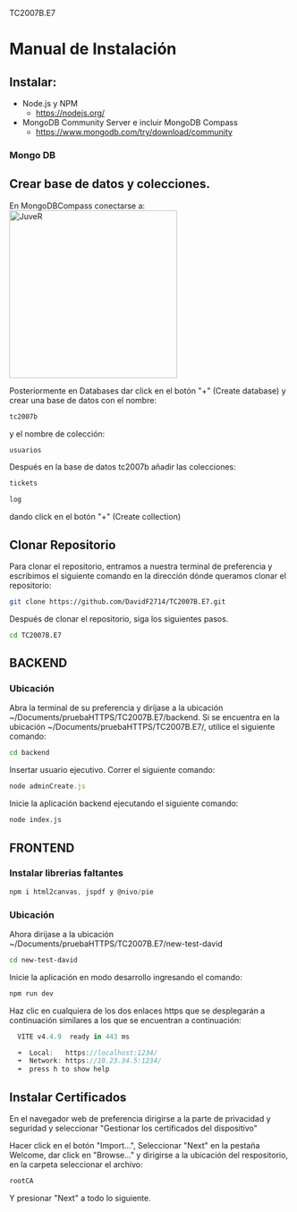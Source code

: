TC2007B.E7
# Manual de Instalación

## Instalar:
- Node.js y NPM
  - https://nodejs.org/
- MongoDB Community Server e incluir MongoDB Compass
  - https://www.mongodb.com/try/download/community
 
### Mongo DB 

## Crear base de datos y colecciones. 
En MongoDBCompass conectarse a:
<img src="[https://pbs.twimg.com/media/EiAuAS8VoAA1-4T?format=jpg&name=large](https://i.gyazo.com/98683b88349dc79ff9c46af5220a1519.png)" alt="JuveR" width="300px">

Posteriormente en Databases dar click en el botón "+" (Create database)
y crear una base de datos con el nombre:
```sh
tc2007b 
```
y el nombre de colección:
```sh
usuarios
```
Después en la base de datos tc2007b añadir las colecciones:
```sh
tickets
```
```sh
log
```
dando click en el botón "+" (Create collection)


## Clonar Repositorio 

Para clonar el repositorio, entramos a nuestra terminal de preferencia y escribimos el siguiente comando en la dirección dónde queramos clonar el repositorio:

```sh
git clone https://github.com/DavidF2714/TC2007B.E7.git
```

Después de clonar el repositorio, siga los siguientes pasos.

```sh
cd TC2007B.E7
```

## BACKEND 

### Ubicación

Abra la terminal de su preferencia y diríjase a la ubicación ~/Documents/pruebaHTTPS/TC2007B.E7/backend.
Si se encuentra en la ubicación ~/Documents/pruebaHTTPS/TC2007B.E7/, utilice el siguiente comando:

```sh
cd backend
```

Insertar usuario ejecutivo.
Correr el siguiente comando:

```js
node adminCreate.js
```

Inicie la aplicación backend ejecutando el siguiente comando:

```sh
node index.js
```

## FRONTEND

### Instalar librerias faltantes

```js
npm i html2canvas, jspdf y @nivo/pie
```

### Ubicación

Ahora dirijase a la ubicación ~/Documents/pruebaHTTPS/TC2007B.E7/new-test-david
```sh
cd new-test-david
```

Inicie la aplicación en modo desarrollo ingresando el comando:

```sh
npm run dev
```

Haz clic en cualquiera de los dos enlaces https que se desplegarán a continuación similares a los que se encuentran a continuación:

```js
  VITE v4.4.9  ready in 443 ms

  ➜  Local:   https://localhost:1234/
  ➜  Network: https://10.23.34.5:1234/
  ➜  press h to show help
```

## Instalar Certificados 

En el navegador web de preferencia dirigirse a la parte de privacidad y seguridad y seleccionar "Gestionar los certificados del dispositivo"

Hacer click en el botón "Import...", Seleccionar "Next" en la pestaña Welcome, dar click en "Browse..." y dirigirse a la ubicación del respositorio, en la carpeta seleccionar el archivo:

```sh
rootCA
```
Y presionar "Next" a todo lo siguiente.

